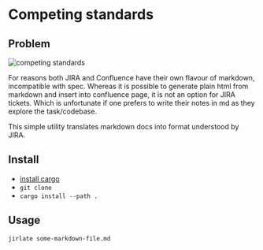 # Competing standards

## Problem

<img src="https://imgs.xkcd.com/comics/standards.png" alt="competing standards" />

For reasons both JIRA and Confluence have their own flavour of markdown, incompatible with spec. Whereas it is possible to generate plain html from markdown and insert into confluence page, it is not an option for JIRA tickets. Which is unfortunate if one prefers to write their notes in md as they explore the task/codebase. 

This simple utility translates markdown docs into format understood by JIRA. 

## Install 

- [install cargo](https://doc.rust-lang.org/cargo/getting-started/installation.html)
- `git clone`
- `cargo install --path .`

## Usage

```
jirlate some-markdown-file.md
```

